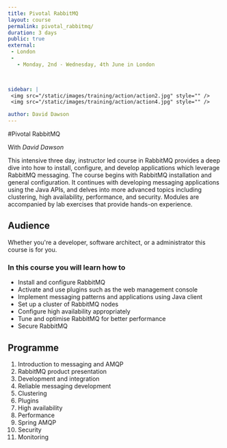 ```yaml
---
title: Pivotal RabbitMQ
layout: course
permalink: pivotal_rabbitmq/
duration: 3 days
public: true
external: 
 - London
 - 
   - Monday, 2nd - Wednesday, 4th June in London

 

sidebar: |
 <img src="/static/images/training/action/action2.jpg" style="" />
 <img src="/static/images/training/action/action4.jpg" style="" />

author: David Dawson
---
```

#Pivotal RabbitMQ

With *David Dawson*

This intensive three day, instructor led course in RabbitMQ provides a deep dive into how to install, configure, and develop applications which leverage RabbitMQ messaging. The course begins with RabbitMQ installation and general configuration. It continues with developing messaging applications using the Java APIs, and delves into more advanced topics including clustering, high availability, performance, and security. Modules are accompanied by lab exercises that provide hands-on experience.

## Audience

Whether you're a developer, software architect, or a administrator this course is for you.

### In this course you will learn how to

* Install and configure RabbitMQ
* Activate and use plugins such as the web management console
* Implement messaging patterns and applications using Java client
* Set up a cluster of RabbitMQ nodes
* Configure high availability appropriately
* Tune and optimise RabbitMQ for better performance
* Secure RabbitMQ

## Programme

1. Introduction to messaging and AMQP
2. RabbitMQ product presentation
3. Development and integration
4. Reliable messaging development
5. Clustering
6. Plugins
7. High availability
8. Performance
9. Spring AMQP
10. Security
11. Monitoring